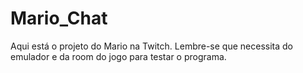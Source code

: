 # Mario_Chat

Aqui está o projeto do Mario na Twitch.
Lembre-se que necessita do emulador e da room do jogo para testar o programa. 

